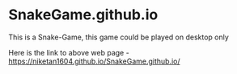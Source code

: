 # SnakeGame.github.io

This is a Snake-Game, this game could be played on desktop only

Here is the link to above web page - https://niketan1604.github.io/SnakeGame.github.io/
